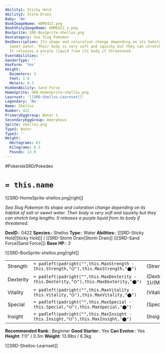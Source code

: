 ```yaml
---
Ability1: Sticky Hold
Ability2: Storm Drain
Baby: 'No'
BookImageName: HOME422.png
BookShinyImageName: HOME422_s.png
BoxSprite: SRD-BoxSprite-shellos.png
DexCategory: Sea Slug Pokemon
DexDescription: Its shape and coloration change depending on its habitat of salt or
  sweet water. Their body is very soft and squishy but they can stretch long lengths.
  It releases a purple liquid from its body if threatened.
EventAbilities: ''
GenderType: ''
HasForm: 'Yes'
Height:
  Deimeters: 3
  Feet: 1.0
  Meters: 0.3
HiddenAbility: Sand Force
HomeSprite: SRD-HomeSprite-shellos.png
Learnset: '[[SRD-Shellos-Learnset]]'
Legendary: 'No'
Name: Shellos
Number: 422
PrimaryEggGroup: Water 1
SecondaryEggGroup: Amorphous
Sprite: shellos.png
Type1: Water
Type2: ''
Weight:
  Hectograms: 63
  Kilograms: 6.3
  Pounds: 13.9
---
```


#PokeroleSRD/Pokedex

# `= this.name`

![[SRD-HomeSprite-shellos.png|right]]

*Sea Slug Pokemon*
*Its shape and coloration change depending on its habitat of salt or sweet water. Their body is very soft and squishy but they can stretch long lengths. It releases a purple liquid from its body if threatened.*

**DexID**:: 0422
**Species**:: Shellos
**Type**:: Water
**Abilities**:: [[SRD-Sticky Hold|Sticky Hold]] / [[SRD-Storm Drain|Storm Drain]] ([[SRD-Sand Force|Sand Force]])
**Base HP**:: 3

![[SRD-BoxSprite-shellos.png|right]]

|           |                                                                                        |                                          |
| --------- | -------------------------------------------------------------------------------------- | ---------------------------------------- |
| Strength  | `= padleft(padright("",this.MaxStrength - this.Strength,"⭘"),this.MaxStrength,"⬤")`    | (Strength::2)/(MaxStrength::4)   |
| Dexterity | `= padleft(padright("",this.MaxDexterity - this.Dexterity,"⭘"),this.MaxDexterity,"⬤")` | (Dexterity:: 1)/(MaxDexterity::3) |
| Vitality  | `= padleft(padright("",this.MaxVitality - this.Vitality,"⭘"),this.MaxVitality,"⬤")`    | (Vitality::2)/(MaxVitality::4)   |
| Special   | `= padleft(padright("",this.MaxSpecial - this.Special,"⭘"),this.MaxSpecial,"⬤")`       | (Special::2)/(MaxSpecial::4)     |
| Insight   | `= padleft(padright("",this.MaxInsight - this.Insight,"⭘"),this.MaxInsight,"⬤")`       | (Insight::2)/(MaxInsight::4)     |

**Recommended Rank**:: Beginner
**Good Starter**:: Yes
**Can Evolve**:: Yes
**Height**: 1'0" / 0.3m
**Weight**: 13.9lbs / 6.3kg

![[SRD-Shellos-Learnset]]